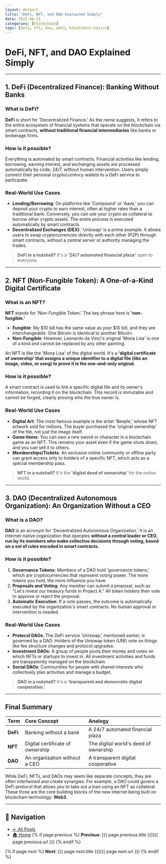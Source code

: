 ```yaml
---
layout: default
title: "DeFi, NFT, and DAO Explained Simply"
date: 2025-06-21
categories: [blockchain]
tags: [defi, nft, dao, web3, blockchain-basics]
---
```


# DeFi, NFT, and DAO Explained Simply

---

## 1. DeFi (Decentralized Finance): Banking Without Banks

### What is DeFi?

**DeFi** is short for 'Decentralized Finance.' As the name suggests, it refers to the entire ecosystem of financial systems that operate on the blockchain via smart contracts, **without traditional financial intermediaries** like banks or brokerage firms.

### How is it possible?

Everything is automated by smart contracts. Financial activities like lending, borrowing, earning interest, and exchanging assets are processed automatically by code, 24/7, without human intervention. Users simply connect their personal cryptocurrency wallets to a DeFi service to participate.

### Real-World Use Cases

-   **Lending/Borrowing**: On platforms like 'Compound' or 'Aave,' you can deposit your crypto to earn interest, often at higher rates than a traditional bank. Conversely, you can use your crypto as collateral to borrow other crypto assets. The entire process is executed automatically by smart contracts.
-   **Decentralized Exchanges (DEX)**: 'Uniswap' is a prime example. It allows users to swap cryptocurrencies directly with each other (P2P) through smart contracts, without a central server or authority managing the trades.

> **DeFi in a nutshell?**
> It's a **'24/7 automated financial plaza'** open to everyone.

---

## 2. NFT (Non-Fungible Token): A One-of-a-Kind Digital Certificate

### What is an NFT?

**NFT** stands for 'Non-Fungible Token.' The key phrase here is **'non-fungible.'**

-   **Fungible**: My $10 bill has the same value as your $10 bill, and they are interchangeable. One Bitcoin is identical to another Bitcoin.
-   **Non-Fungible**: However, Leonardo da Vinci's original 'Mona Lisa' is one of a kind and cannot be replaced by any other painting.

An NFT is like the 'Mona Lisa' of the digital world. It's a **'digital certificate of ownership' that assigns a unique identifier to a digital file (like an image, video, or song) to prove it is the one-and-only original.**

### How is it possible?

A smart contract is used to link a specific digital file and its owner's information, recording it on the blockchain. This record is immutable and cannot be forged, clearly proving who the true owner is.

### Real-World Use Cases

-   **Digital Art**: The most famous example is the artist 'Beeple,' whose NFT artwork sold for millions. The buyer purchased the 'original ownership' of the file, not just the image itself.
-   **Game Items**: You can own a rare sword or character in a blockchain game as an NFT. This remains your asset even if the game shuts down, and you can sell it to others.
-   **Memberships/Tickets**: An exclusive online community or offline party can grant access only to holders of a specific NFT, which acts as a special membership pass.

> **NFT in a nutshell?**
> It's the **'digital deed of ownership'** for the online world.

---

## 3. DAO (Decentralized Autonomous Organization): An Organization Without a CEO

### What is a DAO?

**DAO** is an acronym for 'Decentralized Autonomous Organization.' It is an internet-native organization that operates **without a central leader or CEO, run by its members who make collective decisions through voting, based on a set of rules encoded in smart contracts.**

### How is it possible?

1.  **Governance Tokens**: Members of a DAO hold 'governance tokens,' which are cryptocurrencies that represent voting power. The more tokens you hold, the more influence you have.
2.  **Proposals and Voting**: Any member can submit a proposal, such as "Let's invest our treasury funds in Project A." All token holders then vote to approve or reject the proposal.
3.  **Automatic Execution**: If a vote passes, the outcome is automatically executed by the organization's smart contracts. No human approval or intervention is needed.

### Real-World Use Cases

-   **Protocol DAOs**: The DeFi service 'Uniswap,' mentioned earlier, is governed by a DAO. Holders of the Uniswap token (UNI) vote on things like fee structure changes and protocol upgrades.
-   **Investment DAOs**: A group of people pools their money and votes on which NFTs or startups to invest in. All investment activities and funds are transparently managed on the blockchain.
-   **Social DAOs**: Communities for people with shared interests who collectively plan activities and manage a budget.

> **DAO in a nutshell?**
> It's a **'transparent and democratic digital cooperative.'**

---

## Final Summary

| Term | Core Concept | Analogy |
| :--- | :--- | :--- |
| **DeFi** | Banking without a bank | A 24/7 automated financial plaza |
| **NFT** | Digital certificate of ownership | The digital world's deed of ownership |
| **DAO** | An organization without a CEO | A transparent digital cooperative |

While DeFi, NFTs, and DAOs may seem like separate concepts, they are often intertwined and create synergies. For example, a DAO could govern a DeFi protocol that allows you to take out a loan using an NFT as collateral. These three are the core building blocks of the new internet being built on blockchain technology: **Web3**.

---

## 📌 Navigation
- [← All Posts](/posts)
- [🏠 Home](/)
{% if page.previous %}
**Previous:** [{{ page.previous.title }}]({{ page.previous.url }})
{% endif %}

{% if page.next %}
**Next:** [{{ page.next.title }}]({{ page.next.url }})
{% endif %}